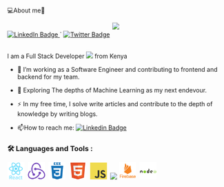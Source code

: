 💻About me🎇

<div id="header" align="center">
  <img src="https://media.giphy.com/media/M9gbBd9nbDrOTu1Mqx/giphy.gif" width="100"/>
</div>




<div id="badges">
  <a href="[your-linkedin-URL](https://www.linkedin.com/in/godman-kipngeno-1b55211b9/)">
    <img src="https://img.shields.io/badge/LinkedIn-blue?style=for-the-badge&logo=linkedin&logoColor=white" alt="LinkedIn Badge"/>
  </a>`
  <a href="[your-twitter-URL](https://twitter.com/gmanngesh)">
    <img src="https://img.shields.io/badge/Twitter-blue?style=for-the-badge&logo=twitter&logoColor=white" alt="Twitter Badge"/>
  </a>
</div>

<img src="https://komarev.com/ghpvc/?G-M-A-N&style=flat-square&color=blue" alt=""/>


I am a Full Stack Developer <img src="https://media.giphy.com/media/WUlplcMpOCEmTGBtBW/giphy.gif" width="30"> from Kenya


- :telescope: I’m working as a Software Engineer and contributing to frontend and backend for my team.

- :seedling: Exploring The depths of Machine Learning as my next endevour.

- :zap: In my free time, I solve write articles and contribute to the depth of knowledge by writing blogs.

- :mailbox:How to reach me: [![Linkedin Badge](https://img.shields.io/badge/-kakbar-blue?style=flat&logo=Linkedin&logoColor=white)](https://www.linkedin.com/in/godman-kipngeno-1b55211b9/)

### :hammer_and_wrench: Languages and Tools :

<div>
  <img src="https://github.com/devicons/devicon/blob/master/icons/react/react-original-wordmark.svg" title="React" alt="React" width="40" height="40"/>&nbsp;
  <img src="https://github.com/devicons/devicon/blob/master/icons/redux/redux-original.svg" title="Redux" alt="Redux " width="40" height="40"/>&nbsp;
  <img src="https://github.com/devicons/devicon/blob/master/icons/css3/css3-plain-wordmark.svg"  title="CSS3" alt="CSS" width="40" height="40"/>&nbsp;
  <img src="https://github.com/devicons/devicon/blob/master/icons/html5/html5-original.svg" title="HTML5" alt="HTML" width="40" height="40"/>&nbsp;
  <img src="https://github.com/devicons/devicon/blob/master/icons/javascript/javascript-original.svg" title="JavaScript" alt="JavaScript" width="40" height="40"/>&nbsp;
  <img src="https://cdn.jsdelivr.net/gh/devicons/devicon/icons/tailwindcss/tailwindcss-original-wordmark.svg" />
  <img src="https://github.com/devicons/devicon/blob/master/icons/firebase/firebase-plain-wordmark.svg" title="Firebase" alt="Firebase" width="40" height="40"/>&nbsp;
  <img src="https://github.com/devicons/devicon/blob/master/icons/nodejs/nodejs-original-wordmark.svg" title="NodeJS" alt="NodeJS" width="40" height="40"/>&nbsp;
</div>

